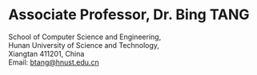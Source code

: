 # Associate Professor, Dr. Bing TANG

School of Computer Science and Engineering,   
Hunan University of Science and Technology,   
Xiangtan 411201, China   
Email: btang@hnust.edu.cn   
